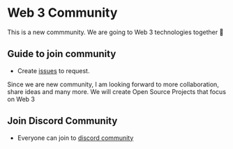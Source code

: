 # Web 3 Community

This is a new commmunity. We are going to Web 3 technologies together :rocket:

## Guide to join community

- Create [issues](https://github.com/web3community/support/issues/new/choose) to request.

Since we are new community, I am looking forward to more collaboration, share ideas and many more. We will create Open Source Projects that focus on Web 3

## Join Discord Community
- Everyone can join to [discord community](https://discord.gg/3EN2UVE9mH)
